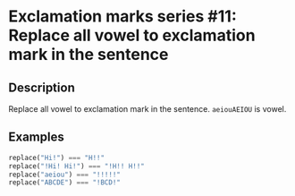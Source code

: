 # Exclamation marks series #11: Replace all vowel to exclamation mark in the sentence

## Description

Replace all vowel to exclamation mark in the sentence. `aeiouAEIOU` is vowel.

## Examples

```py
replace("Hi!") === "H!!"
replace("!Hi! Hi!") === "!H!! H!!"
replace("aeiou") === "!!!!!"
replace("ABCDE") === "!BCD!"
```
